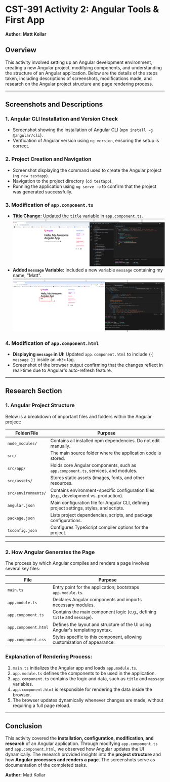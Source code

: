 # CST-391 Activity 2: Angular Tools & First App

**Author: Matt Kollar**

## **Overview**
This activity involved setting up an Angular development environment, creating a new Angular project, modifying components, and understanding the structure of an Angular application. Below are the details of the steps taken, including descriptions of screenshots, modifications made, and research on the Angular project structure and page rendering process.

---

## **Screenshots and Descriptions**

### **1. Angular CLI Installation and Version Check**
- Screenshot showing the installation of Angular CLI (`npm install -g @angular/cli`).
- Verification of Angular version using `ng version`, ensuring the setup is correct.

### **2. Project Creation and Navigation**
- Screenshot displaying the command used to create the Angular project (`ng new testapp`).
- Navigation to the project directory (`cd testapp`).
- Running the application using `ng serve -o` to confirm that the project was generated successfully.

### **3. Modification of `app.component.ts`**
- **Title Change:** Updated the `title` variable in `app.component.ts`.
  ![Title Change](screenshots/title-change.png)
- **Added `message` Variable:** Included a new variable `message` containing my name, "Matt".
  ![Message Variable Added](screenshots/message-variable-add.png)

### **4. Modification of `app.component.html`**
- **Displaying `message` in UI:** Updated `app.component.html` to include `{{ message }}` inside an `<h3>` tag.
- Screenshot of the browser output confirming that the changes reflect in real-time due to Angular's auto-refresh feature.

---

## **Research Section**

### **1. Angular Project Structure**
Below is a breakdown of important files and folders within the Angular project:

| **Folder/File**      | **Purpose** |
|----------------------|------------|
| `node_modules/`      | Contains all installed npm dependencies. Do not edit manually. |
| `src/`               | The main source folder where the application code is stored. |
| `src/app/`           | Holds core Angular components, such as `app.component.ts`, services, and modules. |
| `src/assets/`        | Stores static assets (images, fonts, and other resources. |
| `src/environments/`  | Contains environment-specific configuration files (e.g., development vs. production). |
| `angular.json`       | Main configuration file for Angular CLI, defining project settings, styles, and scripts. |
| `package.json`       | Lists project dependencies, scripts, and package configurations. |
| `tsconfig.json`      | Configures TypeScript compiler options for the project. |

---

### **2. How Angular Generates the Page**
The process by which Angular compiles and renders a page involves several key files:

| **File**               | **Purpose** |
|------------------------|------------|
| `main.ts`             | Entry point for the application; bootstraps `app.module.ts`. |
| `app.module.ts`       | Declares Angular components and imports necessary modules. |
| `app.component.ts`    | Contains the main component logic (e.g., defining `title` and `message`). |
| `app.component.html`  | Defines the layout and structure of the UI using Angular's templating syntax. |
| `app.component.css`   | Styles specific to this component, allowing customization of appearance. |

### **Explanation of Rendering Process:**
1. `main.ts` initializes the Angular app and loads `app.module.ts`.
2. `app.module.ts` defines the components to be used in the application.
3. `app.component.ts` contains the logic and data, such as `title` and `message` variables.
4. `app.component.html` is responsible for rendering the data inside the browser.
5. The browser updates dynamically whenever changes are made, without requiring a full page reload.

---

## **Conclusion**
This activity covered the **installation, configuration, modification, and research** of an Angular application. Through modifying `app.component.ts` and `app.component.html`, we observed how Angular updates the UI dynamically. The research provided insights into the **project structure** and how **Angular processes and renders a page**. The screenshots serve as documentation of the completed tasks.

**Author:** Matt Kollar
